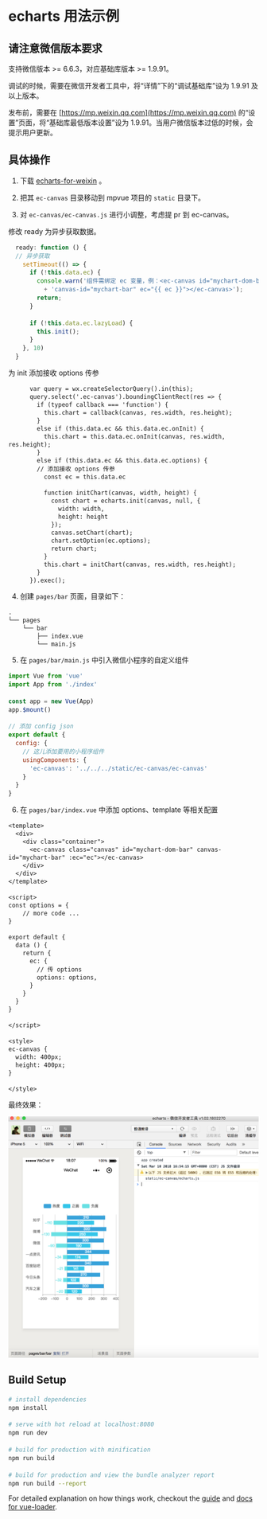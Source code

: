# echarts 用法示例

## 请注意微信版本要求
支持微信版本 >= 6.6.3，对应基础库版本 >= 1.9.91。

调试的时候，需要在微信开发者工具中，将“详情”下的“调试基础库”设为 1.9.91 及以上版本。

发布前，需要在 [https://mp.weixin.qq.com](https://mp.weixin.qq.com) 的“设置”页面，将“基础库最低版本设置”设为 1.9.91。当用户微信版本过低的时候，会提示用户更新。

## 具体操作

1. 下载 [echarts-for-weixin](https://github.com/ecomfe/echarts-for-weixin) 。

2. 把其 `ec-canvas` 目录移动到 mpvue 项目的 `static` 目录下。

3.  对 `ec-canvas/ec-canvas.js` 进行小调整，考虑提 pr 到 ec-canvas。

修改 ready 为异步获取数据。

``` javascript
  ready: function () {
  // 异步获取
    setTimeout(() => {
      if (!this.data.ec) {
        console.warn('组件需绑定 ec 变量，例：<ec-canvas id="mychart-dom-bar" '
          + 'canvas-id="mychart-bar" ec="{{ ec }}"></ec-canvas>');
        return;
      }

      if (!this.data.ec.lazyLoad) {
        this.init();
      }
    }, 10)
  }
```

为 init 添加接收 options 传参

```
      var query = wx.createSelectorQuery().in(this);
      query.select('.ec-canvas').boundingClientRect(res => {
        if (typeof callback === 'function') {
          this.chart = callback(canvas, res.width, res.height);
        }
        else if (this.data.ec && this.data.ec.onInit) {
          this.chart = this.data.ec.onInit(canvas, res.width, res.height);
        }
        else if (this.data.ec && this.data.ec.options) {
        // 添加接收 options 传参
          const ec = this.data.ec

          function initChart(canvas, width, height) {
            const chart = echarts.init(canvas, null, {
              width: width,
              height: height
            });
            canvas.setChart(chart);
            chart.setOption(ec.options);
            return chart;
          }
          this.chart = initChart(canvas, res.width, res.height);
        }
      }).exec();
```

4. 创建 `pages/bar` 页面，目录如下：

```
.
└── pages
    └── bar
        ├── index.vue
        └── main.js
```

5. 在 `pages/bar/main.js` 中引入微信小程序的自定义组件

``` javascript
import Vue from 'vue'
import App from './index'

const app = new Vue(App)
app.$mount()

// 添加 config json
export default {
  config: {
    // 这儿添加要用的小程序组件
    usingComponents: {
      'ec-canvas': '../../../static/ec-canvas/ec-canvas'
    }
  }
}
```

6. 在 `pages/bar/index.vue` 中添加 options、template 等相关配置

```
<template>
  <div>
    <div class="container">
      <ec-canvas class="canvas" id="mychart-dom-bar" canvas-id="mychart-bar" :ec="ec"></ec-canvas>
    </div>
  </div>
</template>

<script>
const options = {
    // more code ... 
}

export default {
  data () {
    return {
      ec: {
        // 传 options
        options: options,
      }
    }
  }
}

</script>

<style>
ec-canvas {
  width: 400px;
  height: 400px;
}

</style>
```

最终效果：

![](./docs/dev.png)

## Build Setup

``` bash
# install dependencies
npm install

# serve with hot reload at localhost:8080
npm run dev

# build for production with minification
npm run build

# build for production and view the bundle analyzer report
npm run build --report
```

For detailed explanation on how things work, checkout the [guide](http://vuejs-templates.github.io/webpack/) and [docs for vue-loader](http://vuejs.github.io/vue-loader).
